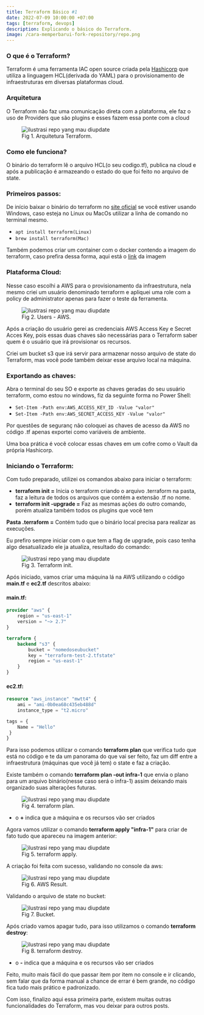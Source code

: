 ```yaml
---
title: Terraform Básico #1
date: 2022-07-09 10:00:00 +07:00
tags: [terraform, devops]
description: Explicando o básico do Terraform.
image: /cara-memperbarui-fork-repository/repo.png
---
```


### O que é o Terraform?

Terraform é uma ferramenta IAC open source criada pela [Hashicorp](https://www.hashicorp.com/) que utiliza a linguagem HCL(derivada do YAML) para o provisionamento de infraestruturas em diversas plataformas cloud.

### Arquitetura

O Terraform não faz uma comunicação direta com a plataforma, ele faz o uso de Providers que são plugins e esses fazem essa ponte com a cloud

<figure>
<img src="{{ page.image }}" alt="ilustrasi repo yang mau diupdate">
<figcaption>Fig 1. Arquitetura Terraform.</figcaption>
</figure>


### Como ele funciona?

O binário do terraform lê o arquivo HCL(o seu codigo.tf), publica na cloud e após a publicação é armazeando o estado do que foi feito no arquivo de state.

### Primeiros passos:

De início baixar o binário do terraform no [site oficial](https://www.terraform.io/downloads) se você estiver usando Windows, caso esteja no Linux ou MacOs utilizar a linha de comando no terminal mesmo.

- `apt install terraform(Linux)`
- `brew install terraform(Mac)`

Também podemos criar um container com o docker contendo a imagem do terraform, caso prefira dessa forma, aqui está o [link](https://hub.docker.com/r/hashicorp/terraform/) da imagem

### Plataforma Cloud:

Nesse caso escolhi a AWS para o provisionamento da infraestrutura, nela mesmo criei um usuário denominado terraform e apliquei uma role com a policy de administrator apenas para fazer o teste da ferramenta.

<figure>
<img src="{{ page.image }}" alt="ilustrasi repo yang mau diupdate">
<figcaption>Fig 2. Users - AWS.</figcaption>
</figure>

Após a criação do usuário gerei as credenciais AWS Access Key e Secret Acces Key, pois essas duas chaves são necessárias para o Terraform saber quem é o usuário que irá provisionar os recursos.

Criei um bucket s3 que irá servir para armazenar nosso arquivo de state do Terraform, mas você pode também deixar esse arquivo local na máquina.

### Exportando as chaves:

Abra o terminal do seu SO e exporte as chaves geradas do seu usuário terraform, como estou no windows, fiz da seguinte forma no Power Shell:

- `Set-Item -Path env:AWS_ACCESS_KEY_ID -Value "valor"`
- `Set-Item -Path env:AWS_SECRET_ACCESS_KEY -Value "valor"`

Por questões de seguranç  não coloquei as chaves de acesso da AWS no código .tf apenas exportei como variáveis de ambiente.

Uma boa prática é você colocar essas chaves em um cofre como o Vault da própria Hashicorp.

### Iniciando o Terraform: 

Com tudo preparado, utilizei os comandos abaixo para iniciar o terraform:

- **terraform init =** Inicia o terraform criando o arquivo .terraform na pasta, faz a leitura de todos os arquivos que contém a extensão .tf no nome.
- **terraform init -upgrade =** Faz as mesmas ações do outro comando, porém atualiza também todos os plugins que você tem

**Pasta .terraform =** Contém tudo que o binário local precisa para realizar as execuções.

Eu prefiro sempre iniciar com o que tem a flag de upgrade, pois caso tenha algo desatualizado ele ja atualiza, resultado do comando:

<figure>
<img src="{{ page.image }}" alt="ilustrasi repo yang mau diupdate">
<figcaption>Fig 3. Terraform init.</figcaption>
</figure>

Após iniciado, vamos criar uma máquina lá na AWS utilizando o código **main.tf** e **ec2.tf** descritos abaixo:

#### **main.tf**: 
```terraform
provider "aws" {
    region = "us-east-1"
    version = "~> 2.7"
}

terraform {
    backend "s3" {
        bucket = "nomedoseubucket"
        key = "terraform-test-2.tfstate"
        region = "us-east-1"
    }
}
```


#### **ec2.tf**:
```terraform
resource "aws_instance" "mwtt4" {
    ami = "ami-0b0ea68c435eb488d"
    instance_type = "t2.micro"

tags = {
    Name = "Hello"
 }
} 
```

Para isso podemos utilizar o comando **terraform plan** que verifica tudo que está no código e te da um panorama do que vai ser feito, faz um diff entre a infraestrutura (máquinas que você já tem) o state e faz a criação.

Existe também o comando **terraform plan -out infra-1** que envia o plano para um arquivo binário(nesse caso será o infra-1) assim deixando mais organizado suas alterações futuras.

<figure>
<img src="{{ page.image }}" alt="ilustrasi repo yang mau diupdate">
<figcaption>Fig 4. terraform plan.</figcaption>
</figure>

- o **+** indica que a máquina e os recursos vão ser criados

Agora vamos utilizar o comando **terraform apply "infra-1"** para criar de fato tudo que apareceu na imagem anterior:

<figure>
<img src="{{ page.image }}" alt="ilustrasi repo yang mau diupdate">
<figcaption>Fig 5. terraform apply.</figcaption>
</figure>

A criação foi feita com sucesso, validando no console da aws:

<figure>
<img src="{{ page.image }}" alt="ilustrasi repo yang mau diupdate">
<figcaption>Fig 6. AWS Result.</figcaption>
</figure>

Validando o arquivo de state no bucket:

<figure>
<img src="{{ page.image }}" alt="ilustrasi repo yang mau diupdate">
<figcaption>Fig 7. Bucket.</figcaption>
</figure>

Após criado vamos apagar tudo, para isso utilizamos o comando **terraform destroy**:

<figure>
<img src="{{ page.image }}" alt="ilustrasi repo yang mau diupdate">
<figcaption>Fig 8. terraform destroy.</figcaption>
</figure>

- o **-** indica que a máquina e os recursos vão ser criados

Feito, muito mais fácil do que passar item por item no console e ir clicando, sem falar que da forma manual a chance de errar é bem grande, no código fica tudo mais prático e padronizado.

Com isso, finalizo aqui essa primeira parte, existem muitas outras funcionalidades do Terraform, mas vou deixar para outros posts.
